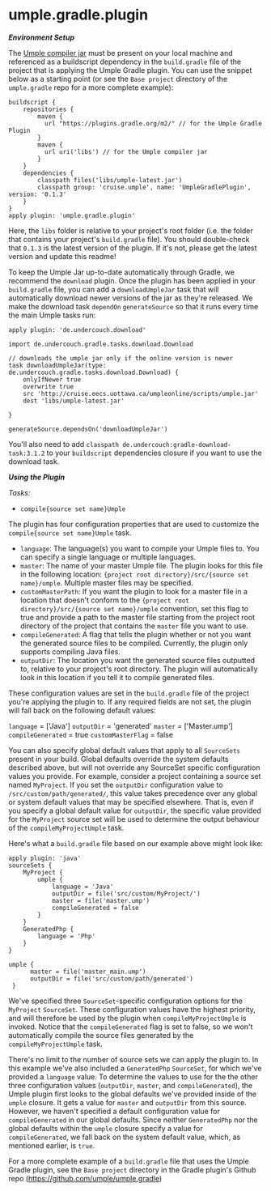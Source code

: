 # umple.gradle.plugin

***Environment Setup***

The [Umple compiler jar](https://github.com/umple/Umple/releases/latest/) must be present on your local machine and referenced as a buildscript dependency in the `build.gradle` file of the project that is applying the Umple Gradle plugin. You can use the snippet below as a starting point (or see the `Base project` directory of the `umple.gradle` repo for a more complete example):

```
buildscript {
    repositories {
        maven {
      	  url "https://plugins.gradle.org/m2/" // for the Umple Gradle Plugin
    	}
        maven {
          url uri('libs') // for the Umple compiler jar
        }
    }
    dependencies {
		classpath files('libs/umple-latest.jar')
		classpath group: 'cruise.umple', name: 'UmpleGradlePlugin',  version: '0.1.3'
    }
}
apply plugin: 'umple.gradle.plugin'
```

Here, the `libs` folder is relative to your project's root folder (i.e. the folder that contains your project's `build.gradle` file). You should double-check that `0.1.3` is the latest version of the plugin. If it's not, please get the latest version and update this readme!

To keep the Umple Jar up-to-date automatically through Gradle, we recommend the `download` plugin. Once the plugin has been applied in your `build.gradle` file, you can add a `downloadUmpleJar` task that will automatically download newer versions of the jar as they're released. We make the download task `dependOn` `generateSource` so that it runs every time the main Umple tasks run:
```
apply plugin: 'de.undercouch.download'

import de.undercouch.gradle.tasks.download.Download

// downloads the umple jar only if the online version is newer
task downloadUmpleJar(type: de.undercouch.gradle.tasks.download.Download) {
    onlyIfNewer true
    overwrite true
    src 'http://cruise.eecs.uottawa.ca/umpleonline/scripts/umple.jar'
    dest 'libs/umple-latest.jar'

}

generateSource.dependsOn('downloadUmpleJar')
```
You'll also need to add `classpath de.undercouch:gradle-download-task:3.1.2` to your `buildscript` dependencies closure if you want to use the download task.



***Using the Plugin***

*Tasks:*
  - `compile{source set name}Umple`

The plugin has four configuration properties that are used to customize the `compile{source set name}Umple` task.
  - `language`: The language(s) you want to compile your Umple files to. You can specify a single language or multiple languages.
  - `master`: The name of your master Umple file. The plugin looks for this file in the following location: `{project root directory}/src/{source set name}/umple`. Multiple master files may be specified.
  - `customMasterPath`: If you want the plugin to look for a master file in a location that doesn't conform to the `{project root directory}/src/{source set name}/umple` convention, set this flag to true and provide a path to the master file starting from the project root directory of the project that contains the `master` file you want to use.
  - `compileGenerated`: A flag that tells the plugin whether or not you want the generated source files to be compiled. Currently, the plugin only supports compiling Java files.
  - `outputDir`: The location you want the generated source files outputted to, relative to your project's root directory. The plugin will automatically look in this 
  location if you tell it to compile generated files.
    
These configuration values are set in the `build.gradle` file of the project you're applying the plugin to. If any required fields are not set, the plugin will fall back on the following default values:

`language` = ['Java']
`outputDir` = 'generated'
`master` = ['Master.ump']
`compileGenerated` = true
`customMasterFlag` = false

You can also specify global default values that apply to all `SourceSets` present in your build. Global defaults override the system defaults described above, but will not 
override any SourceSet specific configuration values you provide. For example, consider a project containing a source set named `MyProject`. If you set the `outputDir` configuration value to `/src/custom/path/generated/`, this value takes precedence over any global or system default values that may be specified elsewhere. That is, even if you specify a global default value for `outputDir`, the specific value provided for the `MyProject` source set will be used to determine the output behaviour of the `compileMyProjectUmple` task. 

Here's what a `build.gradle` file based on our example above might look like:
  

```
apply plugin: 'java'
sourceSets {
    MyProject { 
        umple {
            language = 'Java'
            outputDir = file('src/custom/MyProject/')
            master = file('master.ump')
            compileGenerated = false
        }
    }
    GeneratedPhp {
        language = 'Php'
    }
}

umple {
      master = file('master_main.ump')
      outputDir = file('src/custom/path/generated')
 }   
```

We've specified three `SourceSet`-specific configuration options for the `MyProject` `SourceSet`. These configuration values have the highest priority, and will therefore be used by the plugin when `compileMyProjectUmple` is invoked. Notice that the `compileGenerated` flag is set to false, so we won't automatically compile the source files generated by the `compileMyProjectUmple` task. 

There's no limit to the number of source sets we can apply the plugin to. In this example we've also included a `GeneratedPhp` `SourceSet`, for which we've provided a `language` value. To determine the values to use for the the other three configuration values (`outputDir`, `master`, and `compileGenerated`), the Umple plugin first looks to the global defaults we've provided inside of the `umple` closure. It gets a value for `master` and `outputDir` from this source. However, we haven't specified a default configuration value for `compileGenerated` in our global defaults. Since neither `GeneratedPhp` nor the global defaults within the `umple` closure specify a value for `compileGenerated`, we fall back on the system default value, which, as mentioned earlier, is `true`.

For a more complete example of a `build.gradle` file that uses the Umple Gradle plugin, see the `Base project` directory in the Gradle plugin's Github repo (https://github.com/umple/umple.gradle)
